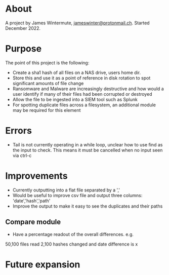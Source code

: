 
About
=====
A project by James Wintermute, jameswinter@protonmail.ch. Started December 2022.

Purpose
=======
The point of this project is the following:

- Create a sha1 hash of all files on a NAS drive, users home dir.
- Store this and use it as a point of reference in disk rotation to spot significant amounts of file change
- Ransomware and Malware are increasingly destructive and how would a user identify if many of their files had been corrupted or destroyed
- Allow the file to be ingested into a SIEM tool such as Splunk
- For spotting duplicate files across a filesystem, an additional module may be required for this element

# Errors
- Tail is not currently operating in a while loop, unclear how to use find as the input to check. This means it must be cancelled when no input seen via  ctrl-c


# Improvements

- Currently outputting into a flat file separated by a ','
- Would be useful to improve csv file and output three columns: 'date','hash','path'
- Improve the output to make it easy to see the duplicates and their paths

## Compare module
- Have a percentage readout of the overall differences. e.g.

50,100 files read
2,100 hashes changed and date difference is x


Future expansion
================
